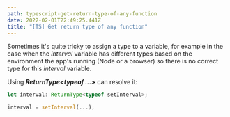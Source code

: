 ```yaml
---
path: typescript-get-return-type-of-any-function
date: 2022-02-01T22:49:25.441Z
title: "[TS] Get return type of any function"
---
```

Sometimes it's quite tricky to assign a type to a variable, for example in the case when the *interval* variable has different types based on the environment the app's running (Node or a browser) so there is no correct type for this *interval* variable.

Using ***ReturnType<typeof ...>*** can resolve it:

```typescript
let interval: ReturnType<typeof setInterval>;

interval = setInterval(...);
```